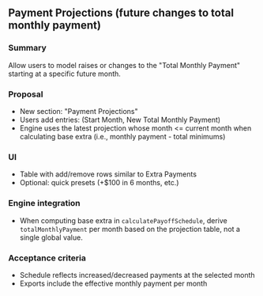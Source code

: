 ## Payment Projections (future changes to total monthly payment)

### Summary
Allow users to model raises or changes to the "Total Monthly Payment" starting at a specific future month.

### Proposal
- New section: "Payment Projections"
- Users add entries: (Start Month, New Total Monthly Payment)
- Engine uses the latest projection whose month <= current month when calculating base extra (i.e., monthly payment - total minimums)

### UI
- Table with add/remove rows similar to Extra Payments
- Optional: quick presets (+$100 in 6 months, etc.)

### Engine integration
- When computing base extra in `calculatePayoffSchedule`, derive `totalMonthlyPayment` per month based on the projection table, not a single global value.

### Acceptance criteria
- Schedule reflects increased/decreased payments at the selected month
- Exports include the effective monthly payment per month
